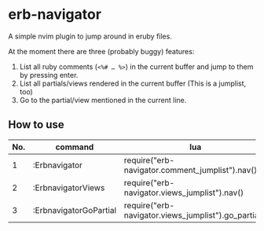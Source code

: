 # erb-navigator
A simple nvim plugin to jump around in eruby files.

At the moment there are three (probably buggy) features:

1. List all ruby comments (`<%# … %>`) in the current buffer and jump to them by pressing enter.
3. List all partials/views rendered in the current buffer (This is a jumplist, too)
4. Go to the partial/view mentioned in the current line.

## How to use

| No. | command | lua |
|---|---|---|
| 1 | :Erbnavigator | require("erb-navigator.comment_jumplist").nav() |
| 2 | :ErbnavigatorViews | require("erb-navigator.views_jumplist").nav() |
| 3 | :ErbnavigatorGoPartial | require("erb-navigator.views_jumplist").go_partial() |

